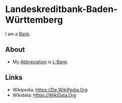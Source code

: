 # Landeskreditbank-Baden-Württemberg

I am a [Bank](130000041.md).

## About

- My [Abbreviation](210000000.md) is [L-Bank](130000046.md).

## Links

- Wikipedia: [Https://De.WikiPedia.Org](https://de.wikipedia.org/wiki/L-Bank)
- Wikidata: [Https://WikiData.Org](https://wikidata.org/wiki/Q1797717)
